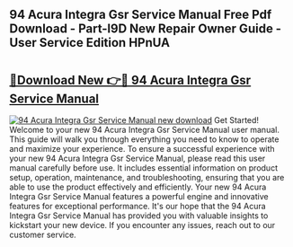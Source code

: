 ## 94 Acura Integra Gsr Service Manual Free Pdf Download - Part-l9D New Repair Owner Guide - User Service Edition HPnUA

# <h2><a href="http://bc63780.oget.top/?id=94+Acura+Integra+Gsr+Service+Manual">🔗Download New 👉🔴 94 Acura Integra Gsr Service Manual</a></h2>

[![94 Acura Integra Gsr Service Manual new download](https://i.imgur.com/5g1atiW.png)](http://bc63780.oget.top/?id=94+Acura+Integra+Gsr+Service+Manual)
Get Started! Welcome to your new 94 Acura Integra Gsr Service Manual user manual. This guide will walk you through everything you need to know to operate and maximize your experience. To ensure a successful experience with your new 94 Acura Integra Gsr Service Manual, please read this user manual carefully before use. It includes essential information on product setup, operation, maintenance, and troubleshooting, ensuring that you are able to use the product effectively and efficiently. Your new 94 Acura Integra Gsr Service Manual features a powerful engine and innovative features for exceptional performance. It's our hope that the 94 Acura Integra Gsr Service Manual has provided you with valuable insights to kickstart your new device. If you encounter any issues, reach out to our customer service.
